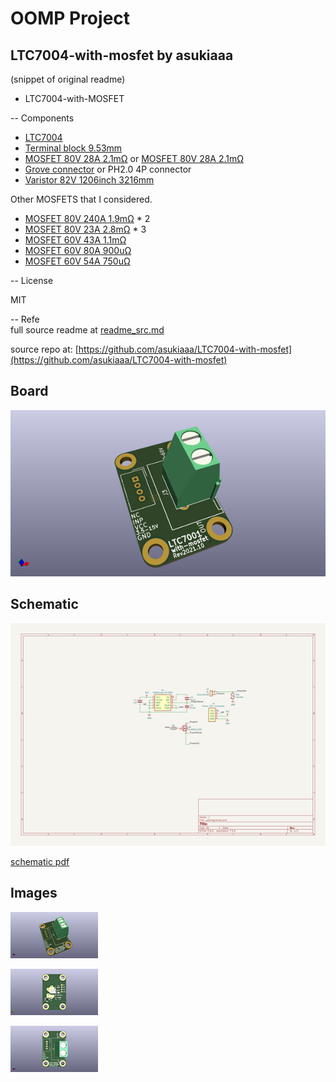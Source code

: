# OOMP Project  
## LTC7004-with-mosfet  by asukiaaa  
  
(snippet of original readme)  
  
- LTC7004-with-MOSFET  
  
-- Components  
  
- [LTC7004](https://www.digikey.jp/product-detail/ja/analog-devices-inc/LTC7004EMSE-TRPBF/LTC7004EMSE-TRPBFCT-ND/9385382)  
- [Terminal block 9.53mm](https://www.digikey.jp/product-detail/ja/phoenix-contact/1714971/277-1271-ND/260639)  
- [MOSFET 80V 28A 2.1mΩ](https://www.digikey.jp/product-detail/ja/on-semiconductor/NVMFS6H800NWFT1G/NVMFS6H800NWFT1G-ND/8636599) or [MOSFET 80V 28A 2.1mΩ](https://www.digikey.jp/product-detail/ja/on-semiconductor/NVMFS6H800NT1G/NVMFS6H800NT1GOSCT-ND/9169185)  
- [Grove connector](https://www.seeedstudio.com/Grove-Universal-4-pin-connector.html) or PH2.0 4P connector  
- [Varistor 82V 1206inch 3216mm](https://www.digikey.jp/product-detail/ja/bourns-inc/ZV50K1206121NIR1HT/118-ZV50K1206121NIR1HTCT-ND/11585444)  
  
Other MOSFETS that I considered.  
- [MOSFET 80V 240A 1.9mΩ](https://www.digikey.jp/product-detail/ja/infineon-technologies/IAUT240N08S5N019ATMA1/IAUT240N08S5N019ATMA1CT-ND/8818762) * 2  
- [MOSFET 80V 23A 2.8mΩ](https://www.digikey.jp/product-detail/ja/on-semiconductor/NTMFS6H801NT1G/NTMFS6H801NT1GOSCT-ND/8024461) * 3  
- [MOSFET 60V 43A 1.1mΩ](https://www.digikey.jp/product-detail/ja/on-semiconductor/FDMT80060DC/FDMT80060DCCT-ND/5414002)  
- [MOSFET 60V 80A 900uΩ](https://www.digikey.jp/product-detail/ja/on-semiconductor/NVBLS001N06C/488-NVBLS001N06CCT-ND/11593187)  
- [MOSFET 60V 54A 750uΩ](https://www.digikey.jp/product-detail/ja/on-semiconductor/NVBLS0D7N06C/488-NVBLS0D7N06CCT-ND/11593286)  
  
-- License  
  
MIT  
  
-- Refe  
  full source readme at [readme_src.md](readme_src.md)  
  
source repo at: [https://github.com/asukiaaa/LTC7004-with-mosfet](https://github.com/asukiaaa/LTC7004-with-mosfet)  
## Board  
  
[![working_3d.png](working_3d_600.png)](working_3d.png)  
## Schematic  
  
[![working_schematic.png](working_schematic_600.png)](working_schematic.png)  
  
[schematic pdf](working_schematic.pdf)  
## Images  
  
[![working_3d.png](working_3d_140.png)](working_3d.png)  
  
[![working_3d_back.png](working_3d_back_140.png)](working_3d_back.png)  
  
[![working_3d_front.png](working_3d_front_140.png)](working_3d_front.png)  
